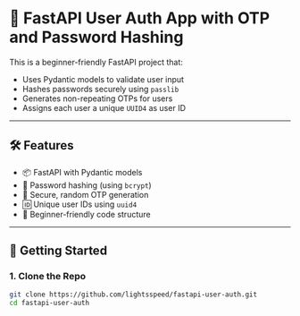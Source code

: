 # 🚀 FastAPI User Auth App with OTP and Password Hashing

This is a beginner-friendly FastAPI project that:

- Uses Pydantic models to validate user input
- Hashes passwords securely using `passlib`
- Generates non-repeating OTPs for users
- Assigns each user a unique `UUID4` as user ID

---

## 🛠 Features

- 📦 FastAPI with Pydantic models
- 🔐 Password hashing (using `bcrypt`)
- 🔢 Secure, random OTP generation
- 🆔 Unique user IDs using `uuid4`
- 🧪 Beginner-friendly code structure

---

## 🚀 Getting Started

### 1. Clone the Repo

```bash
git clone https://github.com/lightsspeed/fastapi-user-auth.git
cd fastapi-user-auth
```
